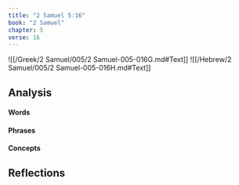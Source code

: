 ```yaml
---
title: "2 Samuel 5:16"
book: "2 Samuel"
chapter: 5
verse: 16
---
```

![[/Greek/2 Samuel/005/2 Samuel-005-016G.md#Text]]
![[/Hebrew/2 Samuel/005/2 Samuel-005-016H.md#Text]]

## Analysis

#### Words

#### Phrases

#### Concepts

## Reflections
